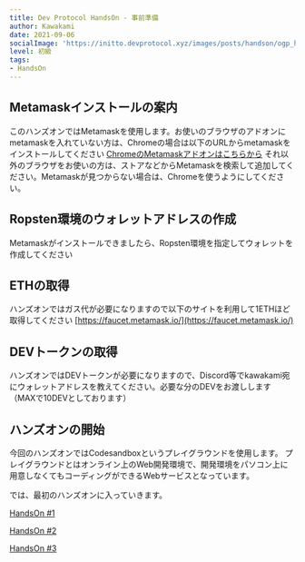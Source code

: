 ```yaml
---
title: Dev Protocol HandsOn - 事前準備
author: Kawakami
date: 2021-09-06
socialImage: 'https://initto.devprotocol.xyz/images/posts/handson/ogp_handson-in-advance.png'
level: 初級
tags:
- HandsOn
---
```


## Metamaskインストールの案内

このハンズオンではMetamaskを使用します。お使いのブラウザのアドオンにmetamaskを入れていない方は、Chromeの場合は以下のURLからmetamaskをインストールしてください
[ChromeのMetamaskアドオンはこちらから](https://chrome.google.com/webstore/detail/metamask/nkbihfbeogaeaoehlefnkodbefgpgknn?hl=ja)
それ以外のブラウザをお使いの方は、ストアなどからMetamaskを検索して追加してください。Metamaskが見つからない場合は、Chromeを使うようにしてください。

## Ropsten環境のウォレットアドレスの作成

Metamaskがインストールできましたら、Ropsten環境を指定してウォレットを作成してください

## ETHの取得

ハンズオンではガス代が必要になりますので以下のサイトを利用して1ETHほど取得してください
[https://faucet.metamask.io/](https://faucet.metamask.io/)

## DEVトークンの取得

ハンズオンではDEVトークンが必要になりますので、Discord等でkawakami宛にウォレットアドレスを教えてください。必要な分のDEVをお渡しします（MAXで10DEVとしております）

## ハンズオンの開始

今回のハンズオンではCodesandboxというプレイグラウンドを使用します。
プレイグラウンドとはオンライン上のWeb開発環境で、開発環境をパソコン上に用意しなくてもコーディングができるWebサービスとなっています。

では、最初のハンズオンに入っていきます。

[HandsOn #1](/ja/devprotocol-handson-01)

[HandsOn #2](/ja/devprotocol-handson-02)

[HandsOn #3](/ja/devprotocol-handson-03)